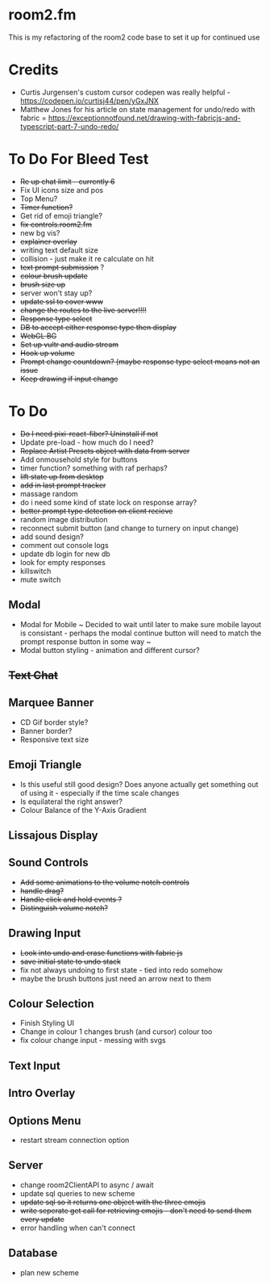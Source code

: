 # room2.fm

This is my refactoring of the room2 code base to set it up for continued use

# Credits
 - Curtis Jurgensen's custom cursor codepen was really helpful - https://codepen.io/curtisj44/pen/yGxJNX
 - Matthew Jones for his article on state management for undo/redo with fabric = https://exceptionnotfound.net/drawing-with-fabricjs-and-typescript-part-7-undo-redo/

# To Do For Bleed Test
- ~~Re up chat limit - currently 6~~
- Fix UI icons size and pos
- Top Menu?
- ~~Timer function?~~
- Get rid of emoji triangle?
- ~~fix controls.room2.fm~~
- new bg vis?
- ~~explainer overlay~~
- writing text default size
- collision - just make it re calculate on hit
- ~~text prompt submission~~ ?
- ~~colour brush update~~
- ~~brush size up~~
- server won't stay up?
- ~~update ssl to cover www~~
- ~~change the routes to the live server!!!!~~
- ~~Response type select~~
- ~~DB to accept either response type then display~~
- ~~WebGL BG~~
- ~~Set up vultr and audio stream~~
- ~~Hook up volume~~
- ~~Prompt change countdown? (maybe response type select means not an issue~~
- ~~Keep drawing if input change~~


# To Do
- ~~Do I need pixi-react-fiber? Uninstall if not~~
- Update pre-load - how much do I need?
- ~~Replace Artist Presets object with data from server~~
- Add onmousehold style for buttons
- timer function? something with raf perhaps?
- ~~lift state up from desktop~~
- ~~add in last prompt tracker~~
- massage random
- do i need some kind of state lock on response array?
- ~~better prompt type detection on client recieve~~
- random image distribution
- reconnect submit button (and change to turnery on input change)
- add sound design?
- comment out console logs
- update db login for new db
- look for empty responses
- killswitch
- mute switch

## Modal
- Modal for Mobile ~ Decided to wait until later to make sure mobile layout is consistant - perhaps the modal continue button will need to match the prompt response button in some way ~
- Modal button styling - animation and different cursor?

## ~~Text Chat~~

## Marquee Banner
- CD Gif border style?
- Banner border?
- Responsive text size

## Emoji Triangle
- Is this useful still good design? Does anyone actually get something out of using it - especially if the time scale changes
- Is equilateral the right answer?
- Colour Balance of the Y-Axis Gradient

## Lissajous Display

## Sound Controls
- ~~Add some animations to the volume notch controls~~
- ~~handle drag?~~
- ~~Handle click and hold events ?~~
- ~~Distinguish volume notch?~~

## Drawing Input
- ~~Look into undo and erase functions with fabric js~~
- ~~save initial state to undo stack~~
- fix not always undoing to first state - tied into redo somehow
- maybe the brush buttons just need an arrow next to them


## Colour Selection
- Finish Styling UI
- Change in colour 1 changes brush (and cursor) colour too
- fix colour change input - messing with svgs

## Text Input

## Intro Overlay

## Options Menu
- restart stream connection option

## Server
- change room2ClientAPI to async / await
- update sql queries to new scheme
- ~~update sql so it returns one object with the three emojis~~
- ~~write seperate get call for retrieving emojis - don't need to send them every update~~
- error handling when can't connect

## Database
- plan new scheme
